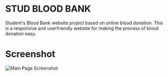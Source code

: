   
# STUD BLOOD BANK

Student's Blood Bank website project based on online blood donation. This  is a responsive and userfriendly website for making the process of blood donation easy.



# Screenshot


![Main Page Screenshot](Screenshot_2024-07-20_233330.png)








